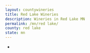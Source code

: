 ```yaml
---
layout: countywineries
title: Red Lake Wineries
description: Wineries in Red Lake MN
permalink: /mn/red lake/
county: red lake
state: mn
---
```

-
